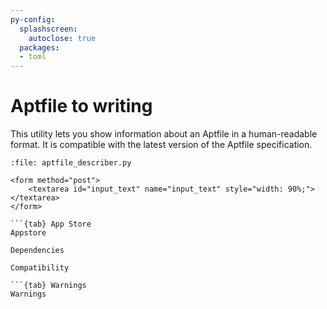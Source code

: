 ```yaml
---
py-config:
  splashscreen:
    autoclose: true
  packages:
  - toml
---
```


# Aptfile to writing
This utility lets you show information about an Aptfile in a human-readable format.
It is compatible with the latest version of the Aptfile specification.

```{py-script}
:file: aptfile_describer.py
```
```{tab} Machine-readable
<form method="post">
    <textarea id="input_text" name="input_text" style="width: 90%;"></textarea>
</form>
```
```{tab} Human-readable
```{tab} App Store
Appstore
```
```{tab} Dependencies
Dependencies
```
```{tab} Compatibility
Compatibility
```
```
```{tab} Warnings
Warnings
```
